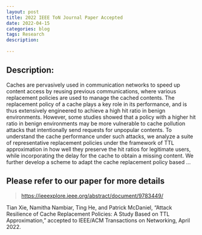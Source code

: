 ```yaml
---
layout: post
title: 2022 IEEE ToN Journal Paper Accepted
date: 2022-04-15
categories: blog
tags: Research
description: 
 
---
```


## Description:
Caches are pervasively used in communication networks to speed up content access by reusing previous communications, where various replacement policies are used to manage the cached contents. The replacement policy of a cache plays a key role in its performance, and is thus extensively engineered to achieve a high hit ratio in benign environments. However, some studies showed that a policy with a higher hit ratio in benign environments may be more vulnerable to cache pollution attacks that intentionally send requests for unpopular contents. To understand the cache performance under such attacks, we analyze a suite of representative replacement policies under the framework of TTL approximation in how well they preserve the hit ratios for legitimate users, while incorporating the delay for the cache to obtain a missing content. We further develop a scheme to adapt the cache replacement policy based …

## Please refer to our paper for more details
>https://ieeexplore.ieee.org/abstract/document/9783449/

Tian Xie, Namitha Nambiar, Ting He, and Patrick McDaniel, “Attack Resilience of Cache Replacement Policies: A Study Based on TTL Approximation,” accepted to IEEE/ACM Transactions on Networking, April 2022. 